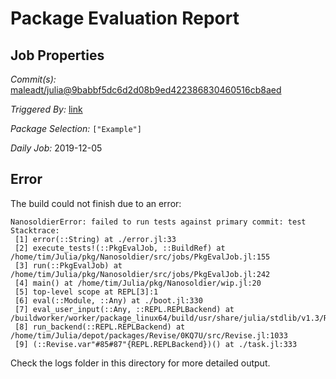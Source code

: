# Package Evaluation Report

## Job Properties

*Commit(s):* [maleadt/julia@9babbf5dc6d2d08b9ed422386830460516cb8aed](https://github.com/maleadt/julia/commit/9babbf5dc6d2d08b9ed422386830460516cb8aed)

*Triggered By:* [link](https://www.test.com)

*Package Selection:* `["Example"]`

*Daily Job:* 2019-12-05

## Error

The build could not finish due to an error:

```
NanosoldierError: failed to run tests against primary commit: test
Stacktrace:
 [1] error(::String) at ./error.jl:33
 [2] execute_tests!(::PkgEvalJob, ::BuildRef) at /home/tim/Julia/pkg/Nanosoldier/src/jobs/PkgEvalJob.jl:155
 [3] run(::PkgEvalJob) at /home/tim/Julia/pkg/Nanosoldier/src/jobs/PkgEvalJob.jl:242
 [4] main() at /home/tim/Julia/pkg/Nanosoldier/wip.jl:20
 [5] top-level scope at REPL[3]:1
 [6] eval(::Module, ::Any) at ./boot.jl:330
 [7] eval_user_input(::Any, ::REPL.REPLBackend) at /buildworker/worker/package_linux64/build/usr/share/julia/stdlib/v1.3/REPL/src/REPL.jl:86
 [8] run_backend(::REPL.REPLBackend) at /home/tim/Julia/depot/packages/Revise/0KQ7U/src/Revise.jl:1033
 [9] (::Revise.var"#85#87"{REPL.REPLBackend})() at ./task.jl:333
```

Check the logs folder in this directory for more detailed output.

